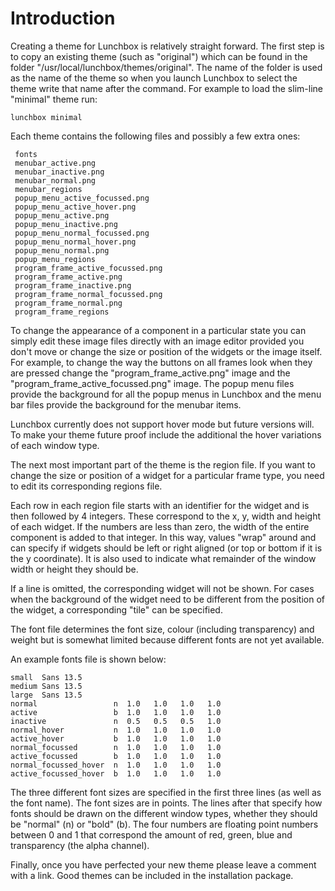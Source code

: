 # Introduction #

Creating a theme for Lunchbox is relatively straight forward.  The first step is to copy an existing theme (such as "original") which can be found in the folder "/usr/local/lunchbox/themes/original".  The name of the folder is used as the name of the theme so when you launch Lunchbox to select the theme write that name after the command. For example to load the slim-line "minimal" theme run:

`lunchbox minimal`

Each theme contains the following files and possibly a few extra ones:

```
 fonts
 menubar_active.png
 menubar_inactive.png
 menubar_normal.png
 menubar_regions
 popup_menu_active_focussed.png
 popup_menu_active_hover.png
 popup_menu_active.png
 popup_menu_inactive.png
 popup_menu_normal_focussed.png
 popup_menu_normal_hover.png
 popup_menu_normal.png
 popup_menu_regions
 program_frame_active_focussed.png
 program_frame_active.png
 program_frame_inactive.png
 program_frame_normal_focussed.png
 program_frame_normal.png
 program_frame_regions
```

To change the appearance of a component in a particular state you can simply edit these image files directly with an image editor provided you don't move or change the size or position of the widgets or the image itself.  For example, to change the way the buttons on all frames look when they are pressed change the "program\_frame\_active.png" image and the "program\_frame\_active\_focussed.png" image.
The popup menu files provide the background for all the popup menus in Lunchbox and the menu bar files provide the background for the menubar items.

Lunchbox currently does not support hover mode but future versions will.  To make your theme future proof include the additional the hover variations of each window type.

The next most important part of the theme is the region file.  If you want to change the size or position of a widget for a particular frame type, you need to edit its corresponding regions file.

Each row in each region file starts with an identifier for the widget and is then followed by 4 integers.  These correspond to the x, y, width and height of each widget.
If the numbers are less than zero, the width of the entire component is added to that integer.  In this way, values "wrap" around and can specify if widgets should be left or right aligned (or top or bottom if it is the y coordinate). It is also used to indicate what remainder of the window width or height they should be.

If a line is omitted, the corresponding widget will not be shown.
For cases when the background of the widget need to be different from the position of the widget, a corresponding "tile" can be specified.

The font file determines the font size, colour (including transparency) and weight but is somewhat limited because different fonts are not yet available.

An example fonts file is shown below:

```
small  Sans 13.5
medium Sans 13.5 
large  Sans 13.5 
normal                 n  1.0   1.0   1.0   1.0
active                 b  1.0   1.0   1.0   1.0
inactive               n  0.5   0.5   0.5   1.0
normal_hover           n  1.0   1.0   1.0   1.0
active_hover           b  1.0   1.0   1.0   1.0
normal_focussed        n  1.0   1.0   1.0   1.0
active_focussed        b  1.0   1.0   1.0   1.0
normal_focussed_hover  n  1.0   1.0   1.0   1.0
active_focussed_hover  b  1.0   1.0   1.0   1.0
```


The three different font sizes are specified in the first three lines (as well as the font name).  The font sizes are in points. The lines after that specify how fonts should be drawn on the different window types, whether they should be "normal" (n) or "bold" (b).  The four numbers are floating point numbers between 0 and 1 that correspond the amount of red, green, blue and transparency (the alpha channel).

Finally, once you have perfected your new theme please leave a comment with a link. Good themes can be included in the installation package.
